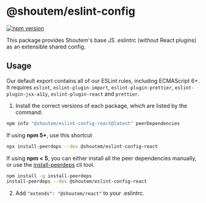 # @shoutem/eslint-config

[![npm version](https://badge.fury.io/js/@shoutem/eslint-config-react.svg)](http://badge.fury.io/js/@shoutem/eslint-config-react)

This package provides Shoutem's base JS .eslintrc (without React plugins) as an extensible shared config.

## Usage

Our default export contains all of our ESLint rules, including ECMAScript 6+. It requires `eslint`, `eslint-plugin-import`, `eslint-plugin-prettier`, `eslint-plugin-jsx-a11y`, `eslint-plugin-react` and `prettier`.

1. Install the correct versions of each package, which are listed by the command:

```sh
npm info "@shoutem/eslint-config-react@latest" peerDependencies
```

If using **npm 5+**, use this shortcut

```sh
npx install-peerdeps --dev @shoutem/eslint-config-react
```

If using **npm < 5**, you can either install all the peer dependencies manually, or use the [install-peerdeps](https://github.com/nathanhleung/install-peerdeps) cli tool.

```sh
npm install -g install-peerdeps
install-peerdeps --dev @shoutem/eslint-config-react
```

2. Add `"extends": "@shoutem/react"` to your .eslintrc.
